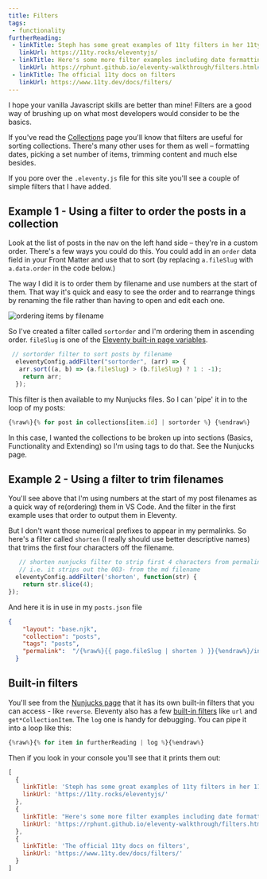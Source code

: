 ```yaml
---
title: Filters
tags: 
 - functionality
furtherReading:
 - linkTitle: Steph has some great examples of 11ty filters in her 11ty Rocks! site
   linkUrl: https://11ty.rocks/eleventyjs/ 
 - linkTitle: Here's some more filter examples including date formatting
   linkUrl: https://rphunt.github.io/eleventy-walkthrough/filters.html#formatdate   
 - linkTitle: The official 11ty docs on filters
   linkUrl: https://www.11ty.dev/docs/filters/
---
```


I hope your vanilla Javascript skills are better than mine! Filters are a good way of brushing up on what most developers would consider to be the basics.

If you've read the [Collections](/collections) page you'll know that filters are useful for sorting collections. There's many other uses for them as well – formatting dates, picking a set number of items, trimming content and much else besides.

If you pore over the `.eleventy.js` file for this site you'll see a couple of simple filters that I have added.

## Example 1 - Using a filter to order the posts in a collection

Look at the list of posts in the nav on the left hand side – they're in a custom order. There's a few ways you could do this. You could add in an `order` data field in your Front Matter and use that to sort (by replacing `a.fileSlug` with `a.data.order` in the code below.)

The way I did it is to order them by filename and use numbers at the start of them. That way it's quick and easy to see the order and to rearrange things by renaming the file rather than having to open and edit each one.

![ordering items by filename](https://p67.p3.n0.cdn.getcloudapp.com/items/7KubPq4b/Screenshot%202020-12-11%20at%2017.34.42.png?v=0a4e52f17af3bb3c2f3952efb30bfb67)

So I've created a filter called `sortorder` and I'm ordering them in ascending order. `fileSlug` is one of the [Eleventy built-in page variables](https://www.11ty.dev/docs/data-eleventy-supplied/). 

```js
 // sortorder filter to sort posts by filename 
  eleventyConfig.addFilter("sortorder", (arr) => {
   arr.sort((a, b) => (a.fileSlug) > (b.fileSlug) ? 1 : -1);
    return arr;
  });
```
This filter is then available to my Nunjucks files. So I can 'pipe' it in to the loop of my posts:

```js
{%raw%}{% for post in collections[item.id] | sortorder %} {%endraw%}
```

In this case, I wanted the collections to be broken up into sections (Basics, Functionality and Extending) so I'm using tags to do that. See the Nunjucks page.

## Example 2 - Using a filter to trim filenames

You'll see above that I'm using numbers at the start of my post filenames as a quick way of re(ordering) them in VS Code. And the filter in the first example uses that order to output them in Eleventy.

But I don't want those numerical prefixes to appear in my permalinks.
So here's a filter called `shorten` (I really should use better descriptive names) that trims the first four characters off the filename.

```js
   // shorten nunjucks filter to strip first 4 characters from permalink
   // i.e. it strips out the 003- from the md filename
  eleventyConfig.addFilter('shorten', function(str) {
    return str.slice(4);
});
``` 

And here it is in use in my `posts.json` file

```json
{
    "layout": "base.njk",
    "collection": "posts",
    "tags": "posts",
    "permalink":  "/{%raw%}{{ page.fileSlug | shorten ) }}{%endraw%}/index.html"
  }
```
## Built-in filters
You'll see from the [Nunjucks page](/nunjucks) that it has its own built-in filters that you can access - like `reverse`. 
Eleventy also has a few [built-in filters](https://www.11ty.dev/docs/filters/#eleventy-provided-universal-filters) like `url` and `get*CollectionItem`. The `log` one is handy for debugging. You can pipe it into a loop like this:

```js
{%raw%}{% for item in furtherReading | log %}{%endraw%}
```
Then if you look in your console you'll see that it prints them out:

```js
[
  {
    linkTitle: 'Steph has some great examples of 11ty filters in her 11ty Rocks! site',
    linkUrl: 'https://11ty.rocks/eleventyjs/'
  },
  {
    linkTitle: "Here's some more filter examples including date formatting",
    linkUrl: 'https://rphunt.github.io/eleventy-walkthrough/filters.html#formatdate'
  },
  {
    linkTitle: 'The official 11ty docs on filters',
    linkUrl: 'https://www.11ty.dev/docs/filters/'
  }
]
```


